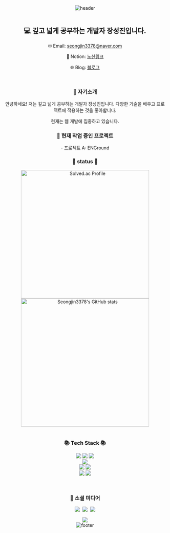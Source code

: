 <!-- Header Banner -->

<div align="center">
    <img src="https://capsule-render.vercel.app/api?&type=waving&color=timeAuto&height=180&section=header&text=SeongJIN's%20Hub&fontSize=50&animation=fadeIn&fontAlignY=45" alt="header"/>
</div>

<br>
<div align='center'>
  <h2>💻 깊고 넓게 공부하는 개발자 장성진입니다.</h2>
  <p>✉ Email: <a href="mailto:seongjin3378@naver.com">seongjin3378@naver.com</a></p>
  <p>🔗 Notion: <a href="https://www.notion.so/f6f312bb0abf43d6af5b046fdcf41e0b">노션링크</a></p>
  <p>🌐 Blog: <a href="">블로그</a></p>
</div>
<br>

<!-- 자기소개 -->
<h3 align="center">👋 자기소개</h3>
<p align="center">안녕하세요! 저는 깊고 넓게 공부하는 개발자 장성진입니다. 다양한 기술을 배우고 프로젝트에 적용하는 것을 좋아합니다.</p>
<p align="center">현재는 웹 개발에 집중하고 있습니다.</p>

<!-- 현재 작업 중인 프로젝트 -->
<h3 align="center">🔭 현재 작업 중인 프로젝트</h3>
<p align="center">- 프로젝트 A: ENGround</p>



<h3 align="center">📖 status 📖</h3>
<div align="center" style="display: flex; justify-content: center; gap: 20px;"> <a href="https://solved.ac/cpp_chobo/"> <img src="http://mazassumnida.wtf/api/v2/generate_badge?boj=cpp_chobo" alt="Solved.ac Profile" style="width: 400px; height: auto;"/> </a> </div> <div align="center" style="display: flex; justify-content: center; gap: 20px;"> <a href="https://github.com/seongjin3378"> <img src="https://github-readme-stats.vercel.app/api?username=seongjin3378" alt="Seongjin3378's GitHub stats" style="width: 400px; height: auto;"/> </a> </div>
<br>

<!-- 기술 스택 -->
<h3 align="center">📚 Tech Stack 📚</h3>
<p align="center">
  <img src="https://img.shields.io/badge/Java-007396?style=flat-square&logo=Java&logoColor=white"/>
  <img src="https://img.shields.io/badge/-Python-3776AB?style=flat&logo=Python&logoColor=white"/>
  <img src="https://img.shields.io/badge/-JavaScript-F7DF1E?style=flat&logo=JavaScript&logoColor=white"/>
  <br>
  <img src="https://img.shields.io/badge/Spring-6DB33F?style=flat-square&logo=Spring&logoColor=white"/>
  <br>
  <img src="https://img.shields.io/badge/MySQL-E6B91E?style=flat-square&logo=MySql&logoColor=white"/>
  <img src="https://img.shields.io/badge/Apache%20Tomcat-F8DC75?style=flat-square&logo=Apache%20Tomcat&logoColor=white"/>
  <br>
  <img src="https://img.shields.io/badge/AWS-232F3E?style=flat-square&logo=AmazonAWS&logoColor=white"/>
  <img src="https://img.shields.io/badge/Docker-2496ED?style=flat-square&logo=Docker&logoColor=white"/>
</p>

<br>

<!-- 소셜 미디어 -->
<h3 align="center">🌈 소셜 미디어</h3>
<p align="center">
  <a href="https://velog.io/@seongjin3378"><img src="https://img.shields.io/badge/Tech%20Blog-11B48A?style=flat-square&logo=Vimeo&logoColor=white"/></a>&nbsp
  <a href="https://www.instagram.com/seongjin_dev/"><img src="https://img.shields.io/badge/Instagram-E4405F?style=flat-square&logo=Instagram&logoColor=white"/></a>&nbsp
  <a href="mailto:seongjin3378@naver.com"><img src="https://img.shields.io/badge/Gmail-d14836?style=flat-square&logo=Gmail&logoColor=white"/></a>
</p>


<!-- 방문자 수 카운터 -->
<div align="center">
<a href="https://hits.seeyoufarm.com"><img src="https://hits.seeyoufarm.com/api/count/incr/badge.svg?url=https%3A%2F%2Fgithub.com%2Fseongjin3378&count_bg=%2379C83D&title_bg=%23555555&icon=&icon_color=%23E7E7E7&title=hits&edge_flat=false"/></a>
</div>

<!-- Footer -->

<div align="center">
    <img src="https://capsule-render.vercel.app/api?type=waving&color=auto&height=100&section=footer" alt="footer"/>
</div>
